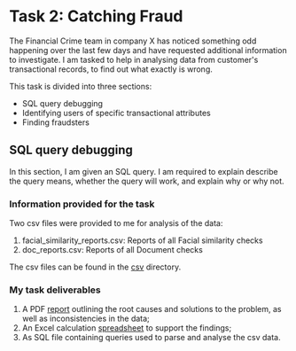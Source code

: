 # Task 2: Catching Fraud

The Financial Crime team in company X has noticed something odd happening over the last few days and have requested additional information to investigate. I am tasked to help in analysing data from customer's transactional records, to find out what exactly is wrong.

This task is divided into three sections:
* SQL query debugging
* Identifying users of specific transactional attributes
* Finding fraudsters

## SQL query debugging 
In this section, I am given an SQL query. I am required to explain describe the query means, whether the query will work, and explain why or why not.


### Information provided for the task
Two csv files were provided to me for analysis of the data:
1. facial_similarity_reports.csv: Reports of all Facial similarity checks
1. doc_reports.csv: Reports of all Document checks

The csv files can be found in the [csv](https://github.com/YingXie24/SQL/tree/master/1-DigitalBanking-DataAnalytics/1-ImprovingKYC/csv) directory.

### My task deliverables
1. A PDF [report](https://github.com/YingXie24/SQL/blob/master/1-DigitalBanking-DataAnalytics/1-ImprovingKYC/Task1-ImprovingKYC-github.pdf) outlining the root causes and solutions to the problem, as well as inconsistencies in the data;
1. An Excel calculation [spreadsheet](https://github.com/YingXie24/SQL/blob/master/1-DigitalBanking-DataAnalytics/1-ImprovingKYC/Supporting_materials.xlsx) to support the findings;
1. As SQL file containing queries used to parse and analyse the csv data.
